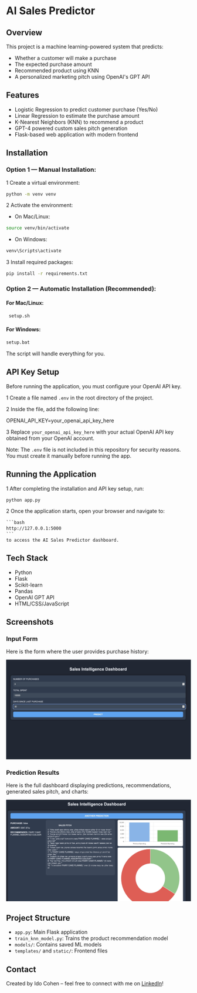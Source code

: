 # AI Sales Predictor

## Overview
This project is a machine learning-powered system that predicts:
- Whether a customer will make a purchase
- The expected purchase amount
- Recommended product using KNN
- A personalized marketing pitch using OpenAI's GPT API

## Features
- Logistic Regression to predict customer purchase (Yes/No)
- Linear Regression to estimate the purchase amount
- K-Nearest Neighbors (KNN) to recommend a product
- GPT-4 powered custom sales pitch generation
- Flask-based web application with modern frontend

## Installation

### Option 1 — Manual Installation:

1 Create a virtual environment:

```bash
python -m venv venv
```

2 Activate the environment:

- On Mac/Linux:

```bash
source venv/bin/activate
```

- On Windows:

```bash
venv\Scripts\activate
```

3 Install required packages:

```bash
pip install -r requirements.txt
```


### Option 2 — Automatic Installation (Recommended):

#### For Mac/Linux:

```bash
 setup.sh
 ```

#### For Windows:

```bash
setup.bat
```

The script will handle everything for you.

## API Key Setup

Before running the application, you must configure your OpenAI API key.

1 Create a file named `.env` in the root directory of the project.

2 Inside the file, add the following line:

OPENAI_API_KEY=your_openai_api_key_here

3 Replace `your_openai_api_key_here` with your actual OpenAI API key obtained from your OpenAI account.

 Note: The `.env` file is not included in this repository for security reasons. You must create it manually before running the app.

 ## Running the Application

1 After completing the installation and API key setup, run:

    python app.py
2  Once the application starts, open your browser and navigate to:

    ```bash
    http://127.0.0.1:5000
    ```
    to access the AI Sales Predictor dashboard.


## Tech Stack
- Python
- Flask
- Scikit-learn
- Pandas
- OpenAI GPT API
- HTML/CSS/JavaScript

## Screenshots

### Input Form
Here is the form where the user provides purchase history:

![Input Form](imgs/img1.jpeg)

### Prediction Results
Here is the full dashboard displaying predictions, recommendations, generated sales pitch, and charts:

![Prediction Results](imgs/img2.jpeg)

## Project Structure
- `app.py`: Main Flask application
- `train_knn_model.py`: Trains the product recommendation model
- `models/`: Contains saved ML models
- `templates/` and `static/`: Frontend files

## Contact
Created by Ido Cohen – feel free to connect with me on [LinkedIn](https://www.linkedin.com/in/ido-cohen-idocohen)!
